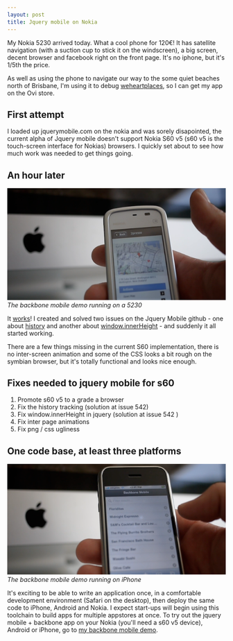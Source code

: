 ```yaml
---
layout: post
title: Jquery mobile on Nokia
---
```


My Nokia 5230 arrived today. What a cool phone for 120€! It has satellite navigation (with a suction cup to stick it on the windscreen), a big screen, decent browser and facebook right on the front page. It's no iphone, but it's 1/5th the price.

As well as using the phone to navigate our way to the some quiet beaches north of Brisbane, I'm using it to debug  [weheartplaces](http://www.weheartplaces.com/), so I can get my app on the Ovi store.

## First attempt

I loaded up jquerymobile.com on the nokia and was sorely disapointed, the current alpha of Jquery mobile doesn't support Nokia S60 v5 (s60 v5 is the touch-screen interface for Nokias) browsers. I quickly set about to see how much work was needed to get things going.

## An hour later

<img src="/images/nokiamobile.png" />
<cite>The backbone mobile demo running on a 5230</cite>

It [works](http://bennolan.com/science/backbone-mobile/)! I created and solved two issues on the Jquery Mobile github - one about [history](https://github.com/jquery/jquery-mobile/issuesearch?state=open&q=history#issue/543) and another about [window.innerHeight](https://github.com/jquery/jquery-mobile/issuesearch?state=open&q=screen.height#issue/542) - and suddenly it all started working.

There are a few things missing in the current S60 implementation, there is no inter-screen animation and some of the CSS looks a bit rough on the symbian browser, but it's totally functional and looks nice enough.

## Fixes needed to jquery mobile for s60

1. Promote s60 v5 to a grade a browser
1. Fix the history tracking (solution at issue 542)
1. Fix window.innerHeight in jquery (solution at issue 542 )
1. Fix inter page animations
1. Fix png / css ugliness

## One code base, at least three platforms

<img src="/images/iphonemobile.png" />
<cite>The backbone mobile demo running on iPhone</cite>

It's exciting to be able to write an application once, in a comfortable development environment (Safari on the desktop), then deploy the same code to iPhone, Android and Nokia. I expect start-ups will begin using this toolchain to build apps for multiple appstores at once. To try out the jquery mobile + backbone app on your Nokia (you'll need a s60 v5 device), Android or iPhone, go to [my backbone mobile demo](http://bennolan.com/science/backbone-mobile/).